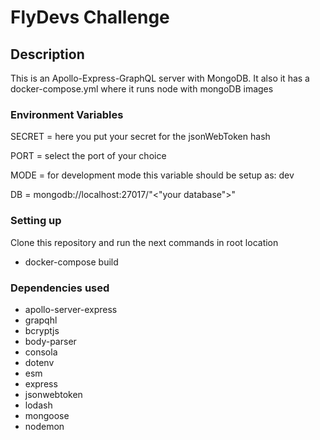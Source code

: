 <h1>FlyDevs Challenge</h1>

<h2>Description</h2>
<p>This is an Apollo-Express-GraphQL server with MongoDB. It also it has a docker-compose.yml where it runs node with mongoDB images</p>

<h3>Environment Variables</h3>
<p>SECRET = here you put your secret for the jsonWebToken hash </p>
<p>PORT = select the port of your choice </p>
<p>MODE = for development mode this variable should be setup as: dev </p>
<p>DB = mongodb://localhost:27017/"<"your database">" </p>

<h3>Setting up</h3>
<p>Clone this repository and run the next commands in root location </p>
<ul>
    <li>docker-compose build</li>
</ul>


<h3>Dependencies used</h3>
<ul>
    <li>apollo-server-express</li>
    <li>grapqhl</li>
    <li>bcryptjs</li>
    <li>body-parser</li>
    <li>consola</li>
    <li>dotenv</li>
    <li>esm</li>
    <li>express</li>
    <li>jsonwebtoken</li>
    <li>lodash</li>
    <li>mongoose</li>
    <li>nodemon</li>
</ul>